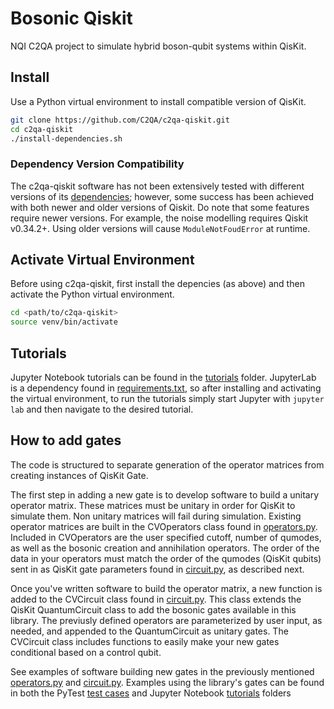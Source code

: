 # Bosonic Qiskit

NQI C2QA project to simulate hybrid boson-qubit systems within QisKit.

## Install

Use a Python virtual environment to install compatible version of QisKit.

```bash
git clone https://github.com/C2QA/c2qa-qiskit.git
cd c2qa-qiskit
./install-dependencies.sh
```

### Dependency Version Compatibility

The c2qa-qiskit software has not been extensively tested with different versions of its [dependencies](requirements.txt); however, some success has been achieved with both newer and older versions of Qiskit. Do note that some features require newer versions. For example, the noise modelling requires Qiskit v0.34.2+. Using older versions will cause `ModuleNotFoudError` at runtime.

## Activate Virtual Environment

Before using c2qa-qiskit, first install the depencies (as above) and then activate the Python virtual environment.

```bash
cd <path/to/c2qa-qiskit>
source venv/bin/activate
```

## Tutorials

Jupyter Notebook tutorials can be found in the [tutorials](tutorials) folder. JupyterLab is a dependency found in [requirements.txt](requirements.txt), so after installing and activating the virtual environment, to run the tutorials simply start Jupyter with `jupyter lab` and then navigate to the desired tutorial.

## How to add gates

The code is structured to separate generation of the operator matrices from creating instances of QisKit Gate. 

The first step in adding a new gate is to develop software to build a unitary operator matrix. These matrices must be unitary in order for QisKit to simulate them. Non unitary matrices will fail during simulation. Existing operator matrices are built in the CVOperators class found in [operators.py](c2qa/operators.py). Included in CVOperators are the user specified cutoff, number of qumodes, as well as the bosonic creation and annihilation operators. The order of the data in your operators must match the order of the qumodes (QisKit qubits) sent in as QisKit gate parameters found in [circuit.py](c2qa/circuit.py), as described next.

Once you've written software to build the operator matrix, a new function is added to the CVCircuit class found in [circuit.py](c2qa/circuit.py). This class extends the QisKit QuantumCircuit class to add the bosonic gates available in this library. The previusly defined operators are parameterized by user input, as needed, and appended to the QuantumCircuit as unitary gates. The CVCircuit class includes functions to easily make your new gates conditional based on a control qubit.

See examples of software building new gates in the previously mentioned [operators.py](c2qa/operators.py) and [circuit.py](c2qa/circuit.py). Examples using the library's gates can be found in both the PyTest [test cases](tests) and Jupyter Notebook [tutorials](tutorials) folders
